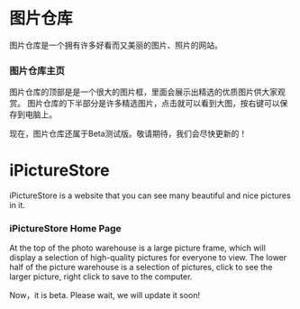# 图片仓库
图片仓库是一个拥有许多好看而又美丽的图片、照片的网站。
### 图片仓库主页
图片仓库的顶部是是一个很大的图片框，里面会展示出精选的优质图片供大家观赏。
图片仓库的下半部分是许多精选图片，点击就可以看到大图，按右键可以保存到电脑上。

现在，图片仓库还属于Beta测试版。敬请期待，我们会尽快更新的！

# iPictureStore
iPictureStore is a website that you can see many beautiful and nice pictures in it.
### iPictureStore Home Page
At the top of the photo warehouse is a large picture frame, which will display a selection of high-quality pictures for everyone to view.
The lower half of the picture warehouse is a selection of pictures, click to see the larger picture, right click to save to the computer.

Now，it is beta. Please wait, we will update it soon!
